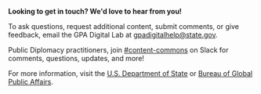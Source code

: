 **Looking to get in touch? We'd love to hear from you!**

To ask questions, request additional content, submit comments, or give feedback, email the GPA Digital Lab at [gpadigitalhelp@state.gov](mailto:gpadigitalhelp@state.gov).

Public Diplomacy practitioners, join [#content-commons](https://pdchat.slack.com/messages/C9C1GH8F6/#) on Slack for comments, questions, updates, and more!

For more information, visit the [U.S. Department of State](http://www.state.gov/index.htm) or [Bureau of Global Public Affairs](https://www.state.gov/bureaus-offices/under-secretary-for-public-diplomacy-and-public-affairs/bureau-of-global-public-affairs/).

